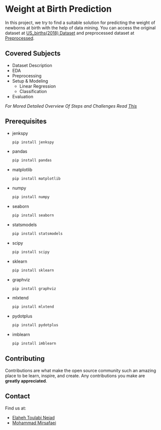 # Weight at Birth Prediction
In this project, we try to find a suitable solution for predicting the weight of newborns at birth with the help of data mining.
You can access the original dataset at [US_births(2018) Dataset](https://www.kaggle.com/des137/us-births-2018) and preprocessed dataset at [Preprocessed](https://drive.google.com/file/d/1-C1OO3s2OD_n8dIY36nEmB18R0x0lbRE/view).

## Covered Subjects
- Dataset Description 
- EDA
- Preprocessing
- Setup & Modeling
  - Linear Regression
  - Classification
- Evaluation

_For Mored Detailed Overview Of Steps and Challenges Read [This](https://github.com/ellietoulabi/Weight-at-Birth-Prediction/blob/6948c57194717fed990f6311232f5f81fc6272f2/Weight%20at%20Birth%20Prediction%20-%20presentation.pdf)_

## Prerequisites

* jenkspy
  ```sh
  pip install jenkspy
  ```
* pandas 
  ```sh
  pip install pandas
  ```
* matplotlib  
  ```sh
  pip install matplotlib
  ```
* numpy  
  ```sh
  pip install numpy
  ```
 * seaborn 
   ```sh
   pip install seaborn
   ```
 * statsmodels 
   ```sh
   pip install statsmodels
   ```
 * scipy 
   ```sh
   pip install scipy
   ```
 * sklearn 
   ```sh
   pip install sklearn
   ```
 * graphviz 
   ```sh
   pip install graphviz
   ```
 * mlxtend
   ```sh
   pip install mlxtend
   ```
 * pydotplus 
   ```sh
   pip install pydotplus
   ```
 * imblearn 
   ```sh
   pip install imblearn
   ```


  

## Contributing

Contributions are what make the open source community such an amazing place to be learn, inspire, and create. Any contributions you make are **greatly appreciated**.

## Contact
Find us at:
* [Elaheh Toulabi Nejad](elitoulabin@gmail.com)
* [Mohammad Mirsafaei](https://github.com/MohammadMirsafaei)


